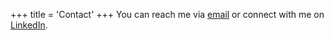 +++
title = 'Contact'
+++
You can reach me via [email](mailto:me@firstnamelastname.com) or connect with
me on [LinkedIn](https://www.linkedin.com/in/steve-hay-8763636b).
